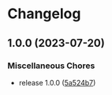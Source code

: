 # Changelog

## 1.0.0 (2023-07-20)


### Miscellaneous Chores

* release 1.0.0 ([5a524b7](https://github.com/machinefi/psa-crypto-arduino/commit/5a524b7313fac4d4d84e5392ad6232fd7ea6f4eb))
